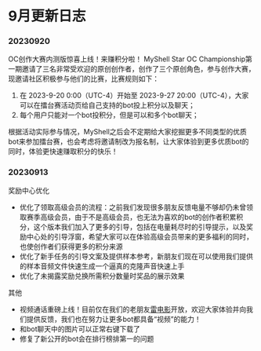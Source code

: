 # 9月更新日志

### 20230920

OC创作大赛内测版惊喜上线！来赚积分啦！ MyShell Star OC Championship第一期邀请了三名非常受欢迎的原创创作者，创作了三个原创角色，参与创作大赛，现邀请社区积极参与他们的比赛，比赛规则如下：

1. 在 2023-9-20 0:00（UTC-4）开始至 2023-9-27 20:00（UTC-4），大家可以在擂台赛活动页给自己支持的bot投上积分以及聊天；
2. 每个用户只能对一个bot投积分，但是可以和多个bot聊天；

根据活动实际参与情况，MyShell之后会不定期给大家挖掘更多不同类型的优质bot来参加擂台赛，也会考虑将邀请制改为报名制，让大家体验到更多优质bot的同时，体验更快速赚取积分的快乐！

### 20230913

奖励中心优化

* 优化了领取高级会员的流程：之前我们发现很多朋友反馈电量不够却仍未曾领取赛季高级会员，由于不是高级会员，也无法为喜欢的bot的创作者积累积分，这个版本我们加入了更多的引导，包括在电量耗尽时的引导提示，以及奖励中心处的引导浮窗，希望大家可以在体验高级会员带来的更多福利的同时，也使创作者们获得更多的积分来源
* 优化了新手任务的引导文案及提供样本参考，新朋友们现在可以使用我们提供的样本音频文件快速生成一个逼真的克隆声音快速上手
* 优化了未揭露奖励兑换所需积分数量时奖品的展示效果

其他

* 视频通话重磅上线！目前仅在我们的老朋友[雷电影](https://app.myshell.ai/botshare/6958)开放，欢迎大家体验并向我们提供反馈，我们也在努力让更多bot都具备“视频”的能力！
* 和bot聊天中的图片可以正常右键下载了
* 修复了新公开的bot会在排行榜排第一的问题
